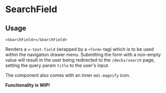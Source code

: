 # SearchField

## Usage
```vue
<SearchField></SearchField>
```

Renders a ``v-text-field`` (wrapped by a ``<form>`` tag) which is to be used within the navigation drawer menu. Submitting the form with a non-empty value will result in the user being redirected to the ``/decks/search`` page, setting the query param ``title`` to the user's input.

The component also comes with an inner ``mdi-magnify`` icon.

**Functionality is WIP!**